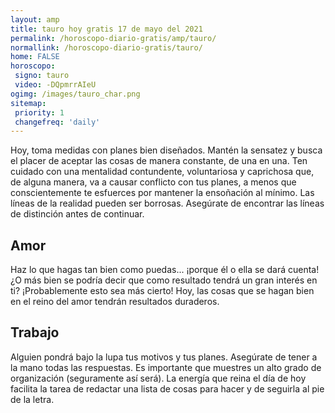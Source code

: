 ```yaml
---
layout: amp
title: tauro hoy gratis 17 de mayo del 2021 
permalink: /horoscopo-diario-gratis/amp/tauro/
normallink: /horoscopo-diario-gratis/tauro/
home: FALSE
horoscopo:
 signo: tauro
 video: -DQpmrrAIeU
ogimg: /images/tauro_char.png
sitemap:
 priority: 1
 changefreq: 'daily'
---
```



Hoy, toma medidas con planes bien diseñados. Mantén la sensatez y busca el placer de aceptar las cosas de manera constante, de una en una. Ten cuidado con una mentalidad contundente, voluntariosa y caprichosa que, de alguna manera, va a causar conflicto con tus planes, a menos que conscientemente te esfuerces por mantener la ensoñación al mínimo. Las líneas de la realidad pueden ser borrosas. Asegúrate de encontrar las líneas de distinción antes de continuar.

## Amor

Haz lo que hagas tan bien como puedas... ¡porque él o ella se dará cuenta! ¿O más bien se podría decir que como resultado tendrá un gran interés en ti? ¡Probablemente esto sea más cierto! Hoy, las cosas que se hagan bien en el reino del amor tendrán resultados duraderos.

## Trabajo

Alguien pondrá bajo la lupa tus motivos y tus planes. Asegúrate de tener a la mano todas las respuestas. Es importante que muestres un alto grado de organización (seguramente así será). La energía que reina el día de hoy facilita la tarea de redactar una lista de cosas para hacer y de seguirla al pie de la letra.